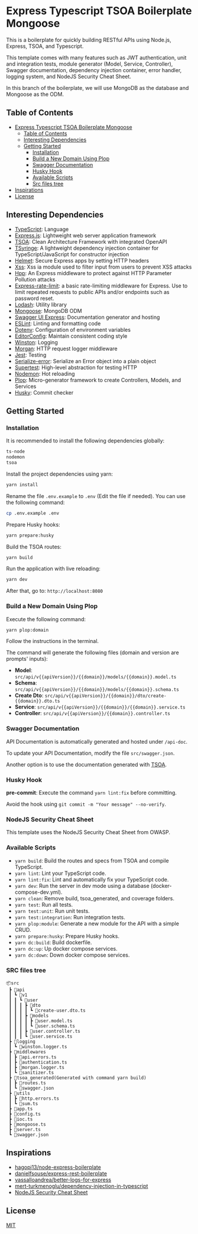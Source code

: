 # Express Typescript TSOA Boilerplate Mongoose

This is a boilerplate for quickly building RESTful APIs using Node.js, Express, TSOA, and Typescript.

This template comes with many features such as JWT authentication, unit and integration tests, module generator (Model, Service, Controller), Swagger documentation, dependency injection container, error handler, logging system, and NodeJS Security Cheat Sheet.

In this branch of the boilerplate, we will use MongoDB as the database and Mongoose as the ODM.

## Table of Contents

- [Express Typescript TSOA Boilerplate Mongoose](#express-typescript-tsoa-boilerplate-mongoose)
  - [Table of Contents](#table-of-contents)
  - [Interesting Dependencies](#interesting-dependencies)
  - [Getting Started](#getting-started)
    - [Installation](#installation)
    - [Build a New Domain Using Plop](#build-a-new-domain-using-plop)
    - [Swagger Documentation](#swagger-documentation)
    - [Husky Hook](#husky-hook)
    - [Available Scripts](#available-scripts)
    - [Src files tree](#src-files-tree)
- [Inspirations](#inspirations)
- [License](#license)

## Interesting Dependencies

- [TypeScript](https://www.typescriptlang.org/): Language
- [Express.js](https://expressjs.com/): Lightweight web server application framework
- [TSOA](https://tsoa-community.github.io/docs/getting-started.html): Clean Architecture Framework with integrated OpenAPI
- [TSyringe](https://github.com/microsoft/tsyringe): A lightweight dependency injection container for TypeScript/JavaScript for constructor injection
- [Helmet](https://helmetjs.github.io): Secure Express apps by setting HTTP headers
- [Xss](https://www.npmjs.com/package/xss): Xss ia module used to filter input from users to prevent XSS attacks
- [Hpp](https://www.npmjs.com/package/hpp): An Express middleware to protect against HTTP Parameter Pollution attacks
- [Express-rate-limit](https://www.npmjs.com/package/express-rate-limit): a basic rate-limiting middleware for Express. Use to limit repeated requests to public APIs and/or endpoints such as password reset.
- [Lodash](https://lodash.com): Utility library
- [Mongoose](https://mongoosejs.com): MongoDB ODM
- [Swagger UI Express](https://github.com/scottie1984/swagger-ui-express): Documentation generator and hosting
- [ESLint](https://eslint.org/): Linting and formatting code
- [Dotenv](https://github.com/motdotla/dotenv): Configuration of environment variables
- [EditorConfig](https://editorconfig.org/): Maintain consistent coding style
- [Winston](https://github.com/winstonjs/winston): Logging
- [Morgan](https://github.com/expressjs/morgan#readme): HTTP request logger middleware
- [Jest](https://jestjs.io/): Testing
- [Serialize-error](https://github.com/sindresorhus/serialize-error): Serialize an Error object into a plain object
- [Supertest](https://github.com/visionmedia/supertest): High-level abstraction for testing HTTP
- [Nodemon](https://nodemon.io/): Hot reloading
- [Plop](https://plopjs.com/documentation/): Micro-generator framework to create Controllers, Models, and Services
- [Husky](https://typicode.github.io/husky/#): Commit checker

## Getting Started

### Installation

It is recommended to install the following dependencies globally:

```bash
ts-node
nodemon
tsoa
```

Install the project dependencies using yarn:

```bash
yarn install
```

Rename the file `.env.example` to `.env` (Edit the file if needed). You can use the following command:

```bash
cp .env.example .env
```

Prepare Husky hooks:

```bash
yarn prepare:husky
```

Build the TSOA routes:

```bash
yarn build
```

Run the application with live reloading:

```bash
yarn dev
```

After that, go to: `http://localhost:8080`

### Build a New Domain Using Plop

Execute the following command:

```bash
yarn plop:domain
```

Follow the instructions in the terminal.

The command will generate the following files (domain and version are prompts' inputs):

- **Model**: `src/api/v{{apiVersion}}/{{domain}}/models/{{domain}}.model.ts`
- **Schema**: `src/api/v{{apiVersion}}/{{domain}}/models/{{domain}}.schema.ts`
- **Create Dto**: `src/api/v{{apiVersion}}/{{domain}}/dto/create-{{domain}}.dto.ts`
- **Service**: `src/api/v{{apiVersion}}/{{domain}}/{{domain}}.service.ts`
- **Controller**: `src/api/v{{apiVersion}}/{{domain}}.controller.ts`

### Swagger Documentation

API Documentation is automatically generated and hosted under `/api-doc`.

To update your API Documentation, modify the file `src/swagger.json`.

Another option is to use the documentation generated with [TSOA](https://tsoa-community.github.io/docs/live-reloading.html#installing-swagger-ui-express).

### Husky Hook

**pre-commit**: Execute the command `yarn lint:fix` before committing.

Avoid the hook using `git commit -m "Your message" --no-verify`.

### NodeJS Security Cheat Sheet

This template uses the NodeJS Security Cheat Sheet from OWASP.

### Available Scripts

- `yarn build`: Build the routes and specs from TSOA and compile TypeScript.
- `yarn lint`: Lint your TypeScript code.
- `yarn lint:fix`: Lint and automatically fix your TypeScript code.
- `yarn dev`: Run the server in dev mode using a database (docker-compose-dev.yml).
- `yarn clean`: Remove build, tsoa_generated, and coverage folders.
- `yarn test`: Run all tests.
- `yarn test:unit`: Run unit tests.
- `yarn test:integration`: Run integration tests.
- `yarn plop:module`: Generate a new module for the API with a simple CRUD.
- `yarn prepare:husky`: Prepare Husky hooks.
- `yarn dc:build`: Build dockerfile.
- `yarn dc:up`: Up docker compose services.
- `yarn dc:down`: Down docker compose services.

### SRC files tree

```
📦src
 ┣ 📂api
 ┃ ┗ 📂v1
 ┃ ┃ ┗ 📂user
 ┃ ┃ ┃ ┣ 📂dto
 ┃ ┃ ┃ ┃ ┗ 📜create-user.dto.ts
 ┃ ┃ ┃ ┣ 📂models
 ┃ ┃ ┃ ┃ ┣ 📜user.model.ts
 ┃ ┃ ┃ ┃ ┗ 📜user.schema.ts
 ┃ ┃ ┃ ┣ 📜user.controller.ts
 ┃ ┃ ┃ ┗ 📜user.service.ts
 ┣ 📂logging
 ┃ ┗ 📜winston.logger.ts
 ┣ 📂middlewares
 ┃ ┣ 📜api.errors.ts
 ┃ ┣ 📜authentication.ts
 ┃ ┣ 📜morgan.logger.ts
 ┃ ┗ 📜sanitizer.ts
 ┣ 📂tsoa_generated(Generated with command yarn build)
 ┃ ┣ 📜routes.ts
 ┃ ┗ 📜swagger.json
 ┣ 📂utils
 ┃ ┣ 📜http.errors.ts
 ┃ ┗ 📜sum.ts
 ┣ 📜app.ts
 ┣ 📜config.ts
 ┣ 📜ioc.ts
 ┣ 📜mongoose.ts
 ┣ 📜server.ts
 ┗ 📜swagger.json
 ```

## Inspirations

- [hagopj13/node-express-boilerplate](https://github.com/hagopj13/node-express-boilerplate)
- [danielfsouse/express-rest-boilerplate](https://github.com/danielfsousa/express-rest-boilerplate)
- [vassalloandrea/better-logs-for-express](https://dev.to/vassalloandrea/better-logs-for-expressjs-using-winston-and-morgan-with-typescript-516n)
- [mert-turkmenoglu/dependency-injection-in-typescript](https://levelup.gitconnected.com/dependency-injection-in-typescript-2f66912d143c)
- [NodeJS Security Cheat Sheet](https://cheatsheetseries.owasp.org/cheatsheets/Nodejs_Security_Cheat_Sheet.html)

## License

[MIT](LICENSE.md)
